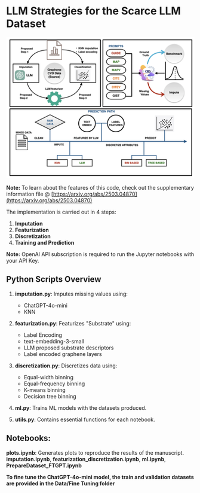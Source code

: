 # LLM Strategies for the Scarce LLM Dataset
![LLM Strategies](images/abstract.png)

**Note:** To learn about the features of this code, check out the supplementary information file @ [https://arxiv.org/abs/2503.04870](https://arxiv.org/abs/2503.04870)

The implementation is carried out in 4 steps:
1. **Imputation**
2. **Featurization**
3. **Discretization**
4. **Training and Prediction**

**Note:** OpenAI API subscription is required to run the Jupyter notebooks with your API Key.

## Python Scripts Overview

1. **imputation.py**: Imputes missing values using:
    - ChatGPT-4o-mini
    - KNN

2. **featurization.py**: Featurizes "Substrate" using:
    - Label Encoding
    - text-embedding-3-small
    - LLM proposed substrate descriptors
    - Label encoded graphene layers

3. **discretization.py**: Discretizes data using:
    - Equal-width binning
    - Equal-frequency binning
    - K-means binning
    - Decision tree binning

4. **ml.py**: Trains ML models with the datasets produced.

5. **utils.py**: Contains essential functions for each notebook.

## Notebooks: 

**plots.ipynb**: Generates plots to reproduce the results of the manuscript.
**imputation.ipynb**, **featurization_discretization.ipynb**, **ml.ipynb**, **PrepareDataset_FTGPT.ipynb**

**To fine tune the ChatGPT-4o-mini model, the train and validation datasets are provided in the Data/Fine Tuning folder**